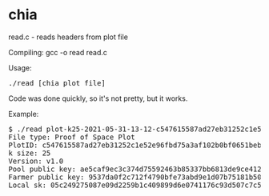 # chia
read.c - reads headers from plot file<br>

Compiling: gcc -o read read.c<br>

Usage:<br>
<pre>./read [chia plot file]</pre>

Code was done quickly, so it's not pretty, but it works.<br>

Example:<br>
<pre>
$ ./read plot-k25-2021-05-31-13-12-c547615587ad27eb31252c1e52e96fbd75a3af102b0bf0651bebc6a6ad10e524.plot
File type: Proof of Space Plot
PlotID: c547615587ad27eb31252c1e52e96fbd75a3af102b0bf0651bebc6a6ad10e524
k size: 25
Version: v1.0
Pool public key: ae5caf9ec3c374d75592463b85337bb6813de9ce4122792cdeff1f71af41ff3da98e579bf30890b6b10725c11b5d1f63
Farmer public key: 9537da0f2c712f4790bfe73abd9e1d07b75181b501ac6dce36cc277e1b6167a51b9c7ae47a5545b12cd599067d4a310a
Local sk: 05c249275087e09d2259b1c409899d6e0741176c93d507c7c50a5180f0d36530
</pre>
